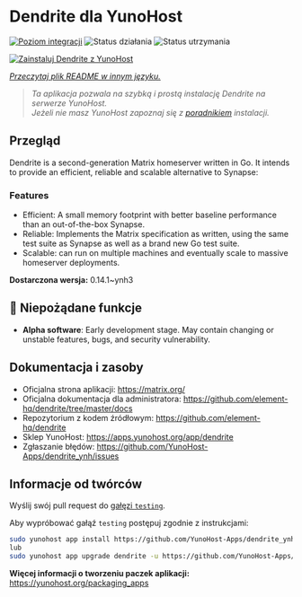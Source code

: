 <!--
To README zostało automatycznie wygenerowane przez <https://github.com/YunoHost/apps/tree/master/tools/readme_generator>
Nie powinno być ono edytowane ręcznie.
-->

# Dendrite dla YunoHost

[![Poziom integracji](https://apps.yunohost.org/badge/integration/dendrite)](https://ci-apps.yunohost.org/ci/apps/dendrite/)
![Status działania](https://apps.yunohost.org/badge/state/dendrite)
![Status utrzymania](https://apps.yunohost.org/badge/maintained/dendrite)

[![Zainstaluj Dendrite z YunoHost](https://install-app.yunohost.org/install-with-yunohost.svg)](https://install-app.yunohost.org/?app=dendrite)

*[Przeczytaj plik README w innym języku.](./ALL_README.md)*

> *Ta aplikacja pozwala na szybką i prostą instalację Dendrite na serwerze YunoHost.*  
> *Jeżeli nie masz YunoHost zapoznaj się z [poradnikiem](https://yunohost.org/install) instalacji.*

## Przegląd

Dendrite is a second-generation Matrix homeserver written in Go. It intends to provide an efficient, reliable and scalable alternative to Synapse:

### Features

- Efficient: A small memory footprint with better baseline performance than an out-of-the-box Synapse.
- Reliable: Implements the Matrix specification as written, using the same test suite as Synapse as well as a brand new Go test suite.
- Scalable: can run on multiple machines and eventually scale to massive homeserver deployments.


**Dostarczona wersja:** 0.14.1~ynh3
## :red_circle: Niepożądane funkcje

- **Alpha software**: Early development stage. May contain changing or unstable features, bugs, and security vulnerability.

## Dokumentacja i zasoby

- Oficjalna strona aplikacji: <https://matrix.org/>
- Oficjalna dokumentacja dla administratora: <https://github.com/element-hq/dendrite/tree/master/docs>
- Repozytorium z kodem źródłowym: <https://github.com/element-hq/dendrite>
- Sklep YunoHost: <https://apps.yunohost.org/app/dendrite>
- Zgłaszanie błędów: <https://github.com/YunoHost-Apps/dendrite_ynh/issues>

## Informacje od twórców

Wyślij swój pull request do [gałęzi `testing`](https://github.com/YunoHost-Apps/dendrite_ynh/tree/testing).

Aby wypróbować gałąź `testing` postępuj zgodnie z instrukcjami:

```bash
sudo yunohost app install https://github.com/YunoHost-Apps/dendrite_ynh/tree/testing --debug
lub
sudo yunohost app upgrade dendrite -u https://github.com/YunoHost-Apps/dendrite_ynh/tree/testing --debug
```

**Więcej informacji o tworzeniu paczek aplikacji:** <https://yunohost.org/packaging_apps>
